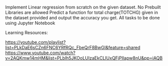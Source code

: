 Implement Linear regression from scratch on the given dataset.
No Prebuilt Libraries are allowed
Predict a function for total charge(TOTCHG) given in the dataset provided and output the accuracy you get.
All tasks to be done using Jupyter Notebook

Learning Resources:

https://youtube.com/playlist?list=PLkDaE6sCZn6FNC6YRfRQc_FbeQrF8BwGI&feature=shared
https://www.youtube.com/watch?v=2AQKmw14mHM&list=PLblh5JKOoLUIzaEkCLIUxQFjPIlapw8nU&pp=iAQB
